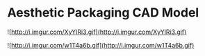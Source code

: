 # Aesthetic Packaging CAD Model #

![http://i.imgur.com/XyYlRi3.gif](http://i.imgur.com/XyYlRi3.gif)


![http://i.imgur.com/w1T4a6b.gif](http://i.imgur.com/w1T4a6b.gif)